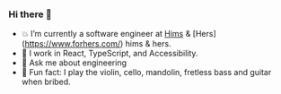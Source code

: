 ### Hi there 👋

<!--
**Laurab-io/Laurab-io** is a ✨ _special_ ✨ repository because its `README.md` (this file) appears on your GitHub profile.
-->

- 💥 I’m currently a software engineer at [Hims](https://www.forhims.com/) & [Hers] (https://www.forhers.com/)
 hims & hers.
- 🌱 I work in React, TypeScript, and Accessibility. 
- 🤩 Ask me about engineering
- 🎼 Fun fact: I play the violin, cello, mandolin, fretless bass and guitar when bribed. 
